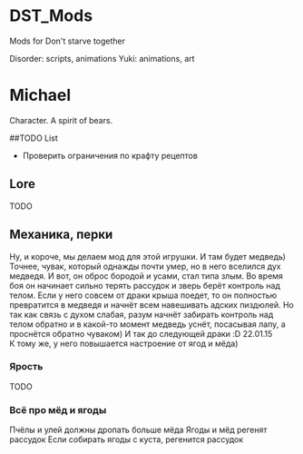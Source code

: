 # DST_Mods
Mods for Don't starve together

Disorder: scripts, animations
Yuki: animations, art

# Michael
Character.
A spirit of bears.

##TODO List
* Проверить ограничения по крафту рецептов

## Lore
TODO

## Механика, перки
Ну, и короче, мы делаем мод для этой игрушки. И там будет медведь) Точнее, чувак, который однажды почти умер, но в него вселился дух медведя. И вот, он оброс бородой и усами, стал типа злым. Во время боя он начинает сильно терять рассудок и зверь берёт контроль над телом. Если у него совсем от драки крыша поедет, то он полностью превратится в медведя и начнёт всем навешивать адских пиздюлей. Но так как связь с духом слабая, разум начнёт забирать контроль над телом обратно и в какой-то момент медведь уснёт, посасывая лапу, а проснётся обратно чуваком) И так до следующей драки :D
22.01.15	
К тому же, у него повышается настроение от ягод и мёда)

### Ярость
TODO

### Всё про мёд и ягоды
Пчёлы и улей должны дропать больше мёда
Ягоды и мёд регенят рассудок
Если собирать ягоды с куста, регенится рассудок
